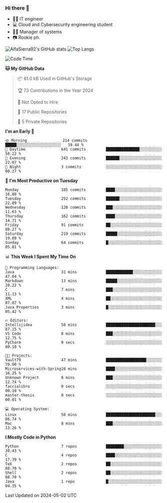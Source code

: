 ### Hi there 👋
- 👨‍💻 IT engineer
- 💻 Cloud and Cybersecurity engineering student
- 👨‍💼 Manager of systems
- 📷 Rookie ph.


![AlfaSierra92's GitHub stats](https://github-readme-stats.vercel.app/api?username=AlfaSierra92&theme=nord)
![Top Langs](https://github-readme-stats.vercel.app/api/top-langs/?username=AlfaSierra92&theme=nord&layout=compact)

<!--START_SECTION:waka-->
![Code Time](http://img.shields.io/badge/Code%20Time-67%20hrs%2017%20mins-blue)

**🐱 My GitHub Data** 

> 📦 61.0 kB Used in GitHub's Storage 
 > 
> 🏆 73 Contributions in the Year 2024
 > 
> 🚫 Not Opted to Hire
 > 
> 📜 17 Public Repositories 
 > 
> 🔑 5 Private Repositories 
 > 
**I'm an Early 🐤** 

```text
🌞 Morning                214 commits         █████░░░░░░░░░░░░░░░░░░░░   19.44 % 
🌆 Daytime                641 commits         ███████████████░░░░░░░░░░   58.22 % 
🌃 Evening                243 commits         ██████░░░░░░░░░░░░░░░░░░░   22.07 % 
🌙 Night                  3 commits           ░░░░░░░░░░░░░░░░░░░░░░░░░   00.27 % 
```
📅 **I'm Most Productive on Tuesday** 

```text
Monday                   185 commits         ████░░░░░░░░░░░░░░░░░░░░░   16.80 % 
Tuesday                  252 commits         ██████░░░░░░░░░░░░░░░░░░░   22.89 % 
Wednesday                128 commits         ███░░░░░░░░░░░░░░░░░░░░░░   11.63 % 
Thursday                 162 commits         ████░░░░░░░░░░░░░░░░░░░░░   14.71 % 
Friday                   91 commits          ██░░░░░░░░░░░░░░░░░░░░░░░   08.27 % 
Saturday                 219 commits         █████░░░░░░░░░░░░░░░░░░░░   19.89 % 
Sunday                   64 commits          █░░░░░░░░░░░░░░░░░░░░░░░░   05.81 % 
```


📊 **This Week I Spent My Time On** 

```text
💬 Programming Languages: 
Java                     31 mins             ████████████░░░░░░░░░░░░░   47.04 % 
Markdown                 13 mins             █████░░░░░░░░░░░░░░░░░░░░   20.22 % 
C                        7 mins              ███░░░░░░░░░░░░░░░░░░░░░░   11.13 % 
XML                      4 mins              ██░░░░░░░░░░░░░░░░░░░░░░░   07.07 % 
Java Properties          3 mins              █░░░░░░░░░░░░░░░░░░░░░░░░   05.42 % 

🔥 Editors: 
Intellijidea             58 mins             ██████████████████████░░░   87.15 % 
VS Code                  8 mins              ███░░░░░░░░░░░░░░░░░░░░░░   12.75 % 
PyCharm                  0 secs              ░░░░░░░░░░░░░░░░░░░░░░░░░   00.10 % 

🐱‍💻 Projects: 
Vault79                  47 mins             ██████████████████░░░░░░░   70.90 % 
Microservices-with-Spring10 mins             ████░░░░░░░░░░░░░░░░░░░░░   16.25 % 
Unknown Project          8 mins              ███░░░░░░░░░░░░░░░░░░░░░░   12.74 % 
faccialibro              0 secs              ░░░░░░░░░░░░░░░░░░░░░░░░░   00.10 % 
master-thesis            0 secs              ░░░░░░░░░░░░░░░░░░░░░░░░░   00.01 % 

💻 Operating System: 
Linux                    58 mins             ██████████████████████░░░   86.74 % 
Mac                      8 mins              ███░░░░░░░░░░░░░░░░░░░░░░   13.26 % 
```

**I Mostly Code in Python** 

```text
Python                   7 repos             ████████░░░░░░░░░░░░░░░░░   30.43 % 
C                        4 repos             ████░░░░░░░░░░░░░░░░░░░░░   17.39 % 
TeX                      2 repos             ██░░░░░░░░░░░░░░░░░░░░░░░   08.70 % 
Shell                    2 repos             ██░░░░░░░░░░░░░░░░░░░░░░░   08.70 % 
Java                     1 repo              █░░░░░░░░░░░░░░░░░░░░░░░░   04.35 % 
```




 Last Updated on 2024-05-02 UTC
<!--END_SECTION:waka-->

<!--
**AlfaSierra92/AlfaSierra92** is a ✨ _special_ ✨ repository because its `README.md` (this file) appears on your GitHub profile.

Here are some ideas to get you started:

- 🔭 I’m currently working on ...
- 🌱 I’m currently learning ...
- 👯 I’m looking to collaborate on ...
- 🤔 I’m looking for help with ...
- 💬 Ask me about ...
- 📫 How to reach me: ...
- 😄 Pronouns: ...
- ⚡ Fun fact: ...
-->
